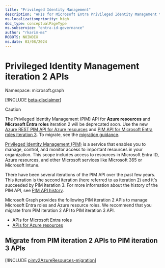 ```yaml
---
title: "Privileged Identity Management"
description: "APIs for Microsoft Entra Privileged Identity Management to manage Microsoft Entra roles and Azure resource roles."
ms.localizationpriority: high
doc_type: conceptualPageType
ms.subservice: "entra-id-governance"
author: "rkarim-ms"
ROBOTS: NOINDEX
ms.date: 03/08/2024
---
```


# Privileged Identity Management iteration 2 APIs

Namespace: microsoft.graph

[!INCLUDE [beta-disclaimer](../../includes/beta-disclaimer.md)]

> [!CAUTION]
> The Privileged Identity Management (PIM) API for **Azure resources** and **Microsoft Entra roles** iteration 2 will be deprecated soon. Use the new [Azure REST PIM API for Azure resources](/rest/api/authorization/role-eligibility-schedule-requests) and [PIM API for Microsoft Entra roles iteration 3](privilegedidentitymanagementv3-overview.md). To migrate, see the [migration guidance](/graph/api/resources/privilegedidentitymanagement-root).

[Privileged Identity Management (PIM)](/azure/active-directory/privileged-identity-management/pim-configure) is a service that enables you to manage, control, and monitor access to important resources in your organization. This scope includes access to resources in Microsoft Entra ID, Azure resources, and other Microsoft services like Microsoft 365 or Microsoft Intune.

There have been several iterations of the PIM API over the past few years. This iteration is the second iteration (here referred to as iteration 2) and it's succeeded by PIM iteration 3. For more information about the history of the PIM API, see [PIM API history](/azure/active-directory/privileged-identity-management/pim-apis#pim-api-history).

Microsoft Graph provides the following PIM iteration 2 APIs to manage Microsoft Entra roles and Azure resource roles. We recommend that you migrate from PIM iteration 2 API to PIM iteration 3 API.

- APIs for Microsoft Entra roles
- [APIs for Azure resources](privilegedidentitymanagement-resources.md)

## Migrate from PIM iteration 2 APIs to PIM iteration 3 APIs

[!INCLUDE [pimv2AzureResources-migration](../../includes/pimv2AzureResources-migration.md)]

<!-- uuid: 8fcb5dbc-d5aa-4681-8e31-b001d5168d79
2015-10-25 14:57:30 UTC -->
<!--
{
  "type": "#page.annotation",
  "description": "Service root",
  "keywords": "",
  "section": "documentation",
  "tocPath": "",
  "suppressions": []
}
-->
